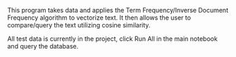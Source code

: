 This program takes data and applies the Term Frequency/Inverse Document Frequency algorithm to vectorize text. It then allows the user to compare/query the text utilizing cosine similarity.

All test data is currently in the project, click Run All in the main notebook and query the database.
